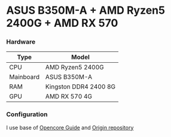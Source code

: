 # ASUS B350M-A + AMD Ryzen5 2400G + AMD RX 570

### Hardware

Type | Model
------------ | -------------
CPU | AMD Ryzen5 2400G
Mainboard | ASUS B350M-A
RAM | Kingston DDR4 2400 8G
GPU | AMD RX 570 4G

### Configuration

I use base of [Opencore Guide](https://dortania.github.io/OpenCore-Install-Guide/AMD/zen.html) and [Origin repository](https://github.com/mikigal/ryzen-hackintosh)
